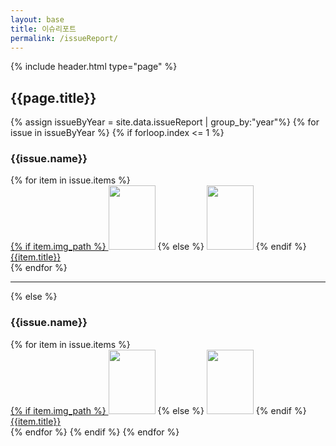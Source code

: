 ```yaml
---
layout: base
title: 이슈리포트
permalink: /issueReport/
---
```

{% include header.html type="page" %}
<h2 class="text-center">{{page.title}}</h2>
<div class="container" role="main">
  <div class="col-md-offset-1">
  {% assign issueByYear = site.data.issueReport | group_by:"year"%}
  {% for issue in issueByYear %}
  {% if forloop.index <= 1 %}
  <div class="row">
  <h3>{{issue.name}}</h3>
  {% for item in issue.items %}
    <div class="col-sm-3">
      <div class="panel card text-center">
      <a href="{{item.pdf_path}}" target="_blank">
      {% if item.img_path %}
      <img src="{{item.img_path}}" width="75" height="103" class="img-thumbnail"></a>
      {% else %}
      <img src="http://lib.keris.or.kr/image/ko/common/noImageM.gif" width="75" height="103" class="img-thumbnail"></a>
      {% endif %}
      <div class="caption" >
      <a href="{{item.pdf_path}}" target="_blank">{{item.title}}</a>
      </div>
      </div>
    </div>
    {% endfor %}
    </div>
    <hr/>
    <div class="row">
    {% else %}
    <h3 class="col-md-1">{{issue.name}}</h3>
    {% for item in issue.items %}
      <div class="col-sm-3">
        <div class="panel card text-center">
        <a href="{{item.pdf_path}}" target="_blank">
        {% if item.img_path %}
        <img src="{{item.img_path}}" width="75" height="103" class="img-thumbnail"></a>
        {% else %}
        <img src="http://lib.keris.or.kr/image/ko/common/noImageM.gif" width="75" height="103" class="img-thumbnail"></a>
        {% endif %}
        <div class="caption" >
        <a href="{{item.pdf_path}}" target="_blank">{{item.title}}</a>
        </div>
        </div>
      </div>
      {% endfor %}
    {% endif %}
    {% endfor %}

  </div>
</div>
